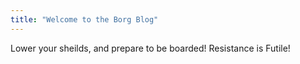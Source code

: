 ```yaml
---
title: "Welcome to the Borg Blog"
---
```


Lower your sheilds, and prepare to be boarded!
Resistance is Futile!
